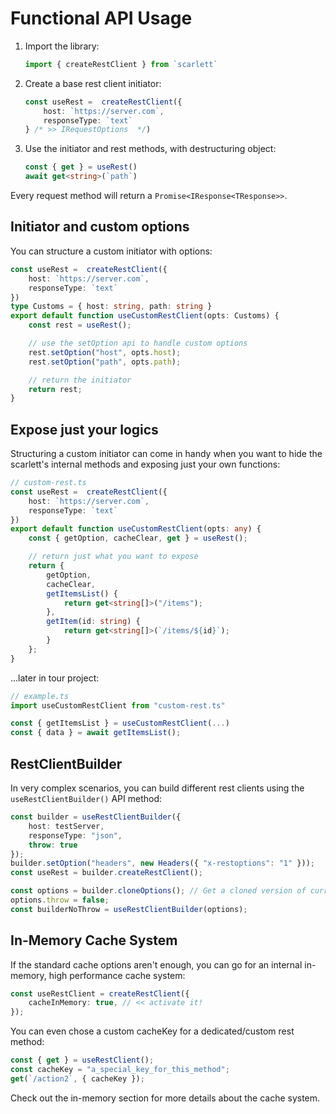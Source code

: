 # Functional API Usage

1. Import the library:

	```typescript
	import { createRestClient } from `scarlett`
	```

1. Create a base rest client initiator:

	```typescript
	const useRest =  createRestClient({
		host: `https://server.com`,
		responseType: `text`
	} /* >> IRequestOptions  */)
	```

1. Use the initiator and rest methods, with destructuring object:

	```typescript
	const { get } = useRest()
	await get<string>(`path`)
	```

Every request method will return a `Promise<IResponse<TResponse>>`.

## Initiator and custom options

You can structure a custom initiator with options:

```typescript
const useRest =  createRestClient({
	host: `https://server.com`,
	responseType: `text`
})
type Customs = { host: string, path: string }
export default function useCustomRestClient(opts: Customs) {
	const rest = useRest();

	// use the setOption api to handle custom options
	rest.setOption("host", opts.host);
	rest.setOption("path", opts.path);

	// return the initiator
	return rest;
}
```

## Expose just your logics

Structuring a custom initiator can come in handy when you want to hide the scarlett's internal methods and exposing just your own functions:

```typescript
// custom-rest.ts
const useRest =  createRestClient({
	host: `https://server.com`,
	responseType: `text`
})
export default function useCustomRestClient(opts: any) {
	const { getOption, cacheClear, get } = useRest();

	// return just what you want to expose
	return {
		getOption,
		cacheClear,
		getItemsList() {
			return get<string[]>("/items");
		},
		getItem(id: string) {
			return get<string[]>(`/items/${id}`);
		}
	};
}
```

...later in tour project:

```typescript
// example.ts
import useCustomRestClient from "custom-rest.ts"

const { getItemsList } = useCustomRestClient(...)
const { data } = await getItemsList();
```

## RestClientBuilder

In very complex scenarios, you can build different rest clients using the `useRestClientBuilder()` API method:

```typescript
const builder = useRestClientBuilder({
	host: testServer,
	responseType: "json",
	throw: true
});
builder.setOption("headers", new Headers({ "x-restoptions": "1" }));
const useRest = builder.createRestClient();

const options = builder.cloneOptions(); // Get a cloned version of current options object
options.throw = false;
const builderNoThrow = useRestClientBuilder(options);

```

## In-Memory Cache System

If the standard cache options aren't enough, you can go for an internal in-memory, high performance cache system:

```typescript
const useRestClient = createRestClient({
	cacheInMemory: true, // << activate it!
});
```

You can even chose a custom cacheKey for a dedicated/custom rest method:

```typescript
const { get } = useRestClient();
const cacheKey = "a_special_key_for_this_method";
get(`/action2`, { cacheKey });
```

Check out the in-memory section for more details about the cache system.